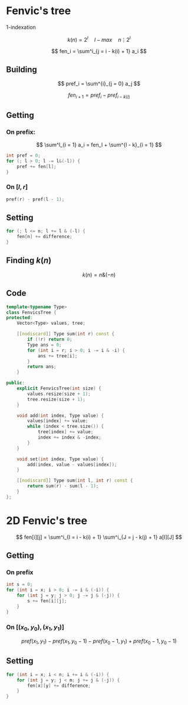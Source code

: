 # Fenvic's tree

1-indexation

$$
k(n) = 2^l \quad l - max \quad n \vdots 2^l
$$

$$
fen_i = \sum^i_{j = i - k(i) + 1} a_i
$$

## Building

$$
pref_i = \sum^{i}_{j = 0} a_j
$$

$$
fen_{i + 1} = pref_i - pref_{i - k(i)}
$$

## Getting

### On prefix:

$$
\sum^l_{i = 1} a_i = fen_l + \sum^{l - k}_{i = 1}
$$

```cpp
int pref = 0;
for (; l > 0; l -= l&(-l)) {
    pref += fen[l];
}
```

### On $[l, r]$

```cpp
pref(r) - pref(l - 1);
```

## Setting

```cpp
for (; l <= n; l += l & (-l) {
    fen[n] += difference;
}
```

## Finding $k(n)$

$$
k(n) = n \& (-n)
$$

## Code

```cpp
template<typename Type>
class FenvicsTree {
protected:
    Vector<Type> values, tree;

    [[nodiscard]] Type sum(int r) const {
        if (!r) return 0;
        Type ans = 0;
        for (int i = r; i > 0; i -= i & -i) {
            ans += tree[i];
        }
        return ans;
    }

public:
    explicit FenvicsTree(int size) {
        values.resize(size + 1);
        tree.resize(size + 1);
    }

    void add(int index, Type value) {
        values[index] += value;
        while (index < tree.size()) {
            tree[index] += value;
            index += index & -index;
        }
    }

    void set(int index, Type value) {
        add(index, value - values[index]);
    }

    [[nodiscard]] Type sum(int l, int r) const {
        return sum(r) - sum(l - 1);
    }
};
```

# 2D Fenvic's tree

$$
fen[i][j] = \sum^i_{I = i - k(i) + 1} \sum^i_{J = j - k(j) + 1} a[I][J]
$$

## Getting

### On prefix

```cpp
int s = 0;
for (int i = x; i > 0; i -= i & (-i)) {
    for (int j = y; j > 0; j -= j & (-j)) {
        s += fen[i][j];
    }
}
```

### On $[(x_0, y_0), (x_1, y_1)]$

$$
pref(x_1, y_1) - pref(x_1, y_0 - 1) - pref(x_0 - 1, y_1) + pref(x_0 - 1, y_0 - 1)
$$

## Setting

```cpp
for (int i = x; i < n; i += i & (-i)) {
    for (int j = y; j < m; j += j & (-j)) {
        fen[x][y] += difference;
    }
}
```
